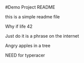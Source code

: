 #Demo Project README

this is a simple readme file

Why if life 42

Just do it is a phrase on the internet

Angry apples in a tree

NEED for typeracer
